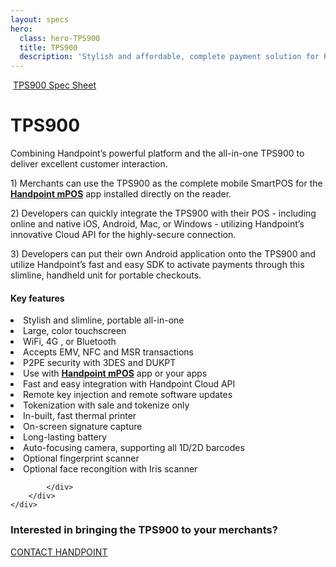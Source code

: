 ```yaml
---
layout: specs
hero: 
  class: hero-TPS900
  title: TPS900
  description: 'Stylish and affordable, complete payment solution for POS<br><br>'
---
```


<div class="section section-internal">
	<div class="container">
		<div class="row">
			<div class="col-md-3 col-sm-4 section-internal-left">
				<img src="https://handpoint.imgix.net/Website%20refresh%20photos/product-images/TPS900_zoom.png?w=250&trim=auto" class="img-responsive" alt=""/>
				<a class="btn btn-default bt-custom-out" href="https://handpoint.imgix.net/Website%20refresh%20photos/spec-sheets/SpecSheets_TPS900.pdf" role="button">TPS900 Spec Sheet</a>
			</div>
			<div class="col-md-8 col-sm-8">
				<h1>TPS900</h1>
				<p>Combining Handpoint’s powerful platform and the all-in-one TPS900 to deliver excellent customer interaction.</p>
				<p>1) Merchants can use the TPS900 as the complete mobile SmartPOS for the <b><a href="/specs/mpos">Handpoint mPOS</a></b> app installed directly on the reader.</p>
				<p>2) Developers can quickly integrate the TPS900 with their POS - including online and native iOS, Android, Mac, or Windows -  utilizing Handpoint’s innovative Cloud API for the highly-secure connection.</p>
				<p>3) Developers can put their own Android application onto the TPS900 and utilize Handpoint’s fast and easy SDK to activate payments through this slimline, handheld unit for portable checkouts.</p>
				<h4>Key features</h4>
				<li>Stylish and slimline, portable all-in-one</li>
				<li>Large, color touchscreen</li>
				<li>WiFi, 4G , or Bluetooth</li>
				<li>Accepts EMV, NFC and MSR transactions</li>
				<li>P2PE security with 3DES and DUKPT</li>
				<li>Use with <b><a href="/specs/mpos">Handpoint mPOS</a></b> app or your apps</li>
				<li>Fast and easy integration with Handpoint Cloud API</li>
				<li>Remote key injection and remote software updates</li>
				<li>Tokenization with sale and tokenize only</li>
				<li>In-built, fast thermal printer</li>
				<li>On-screen signature capture</li>
				<li>Long-lasting battery</li>
                                <li>Auto-focusing camera, supporting all 1D/2D barcodes</li>
                                <li>Optional fingerprint scanner</li>
				<li>Optional face recongition with Iris scanner</li>
				
				
			</div>
		</div>
	</div>
</div>
<!-- END main content -->
	
<div class="section section-form">
	<div class="container">
		<h3>Interested in bringing the TPS900 to your merchants?</h3>
		<a class="btn btn-default bt-custom-out-wh" href="#" role="button">CONTACT HANDPOINT</a>
	</div>	
</div>
